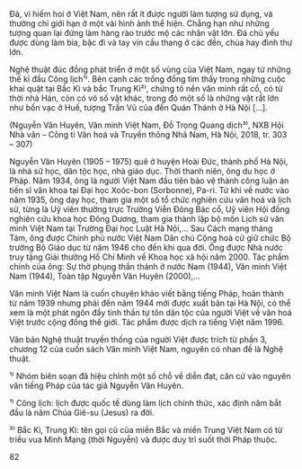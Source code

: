 Đà, vì hiếm hoi ở Việt Nam, nên rất ít được người làm tượng sử dụng, và thường chỉ giới hạn ở một vài hình ảnh thể hiện. Chẳng hạn như những tượng quan lại đứng làm hàng rào trước mộ các nhân vật lớn. Đá chủ yếu được dùng làm bia, bậc đi và tay vịn cầu thang ở các đền, chùa hay đình thự lớn.

Nghệ thuật đúc đồng phát triển ở một số vùng của Việt Nam, ngay từ những thế kỉ đầu Công lịch¹⁾. Bên cạnh các trống đồng tìm thấy trong những cuộc khai quật tại Bắc Kì và bắc Trung Kì²⁾, chứng tỏ nền văn minh rất cổ, có từ thời nhà Hán, còn có vô số vật khác, trong đó một số là những vật rất lớn như bốn vạc ở Huế, tượng Trấn Vũ của đền Quán Thánh ở Hà Nội [...].

(Nguyễn Văn Huyên, Văn minh Việt Nam, Đỗ Trọng Quang dịch³⁾,
NXB Hội Nhà văn – Công ti Văn hoá và Truyền thông Nhã Nam,
Hà Nội, 2018, tr. 303 – 307)

Nguyễn Văn Huyên (1905 – 1975) quê ở huyện Hoài Đức, thành phố Hà Nội, là nhà sử học, dân tộc học, nhà giáo dục. Thời thanh niên, ông du học ở Pháp. Năm 1934, ông là người Việt Nam đầu tiên bảo vệ thành công luận án tiến sĩ văn khoa tại Đại học Xoóc-bon (Sorbonne), Pa-ri. Từ khi về nước vào năm 1935, ông dạy học, tham gia một số tổ chức nghiên cứu văn hoá và lịch sử, từng là Uỷ viên thường trực Trường Viễn Đông Bác cổ, Uỷ viên Hội đồng nghiên cứu khoa học Đông Dương, tham gia thành lập bộ môn Lịch sử văn minh Việt Nam tại Trường Đại học Luật Hà Nội,... Sau Cách mạng tháng Tám, ông được Chính phủ nước Việt Nam Dân chủ Cộng hoà cử giữ chức Bộ trưởng Bộ Giáo dục từ năm 1946 cho đến khi qua đời. Ông được Nhà nước truy tặng Giải thưởng Hồ Chí Minh về Khoa học xã hội năm 2000. Tác phẩm chính của ông: Sự thờ phụng thần thánh ở nước Nam (1944), Văn minh Việt Nam (1944), Toàn tập Nguyễn Văn Huyên (2000),...

Văn minh Việt Nam là cuốn chuyên khảo viết bằng tiếng Pháp, hoàn thành từ năm 1939 nhưng phải đến năm 1944 mới được xuất bản tại Hà Nội, có thể xem là một phát ngôn đầy tinh thần tự tôn dân tộc của người Việt về văn hoá Việt trước cộng đồng thế giới. Tác phẩm được dịch ra tiếng Việt năm 1996.

Văn bản Nghệ thuật truyền thống của người Việt được trích từ phần 3, chương 12 của cuốn sách Văn minh Việt Nam, nguyên có nhan đề là Nghệ thuật.

¹⁾ Nhóm biên soạn đã hiệu chỉnh một số chỗ về diễn đạt, căn cứ vào nguyên văn tiếng Pháp của tác giả Nguyễn Văn Huyên.

¹⁾ Công lịch: lịch được quốc tế dùng làm lịch chính thức, xác định năm bắt đầu là năm Chúa Giê-su (Jesus) ra đời.

²⁾ Bắc Kì, Trung Kì: tên gọi cũ của miền Bắc và miền Trung Việt Nam có từ triều vua Minh Mạng (thời Nguyễn) và được duy trì suốt thời Pháp thuộc.

82